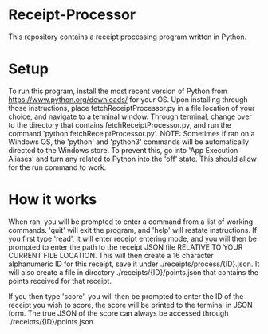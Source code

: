# Receipt-Processor
This repository contains a receipt processing program written in Python.

# Setup
To run this program, install the most recent version of Python from https://www.python.org/downloads/ for your OS. 
Upon installing through those instructions, place fetchReceiptProcessor.py in a file location of your choice, and navigate to a terminal window.
Through terminal, change over to the directory that contains fetchReceiptProcessor.py, and run the command 'python fetchReceiptProcessor.py'. 
NOTE: Sometimes if ran on a Windows OS, the 'python' and 'python3' commands will be automatically directed to the Windows store. To prevent this, 
go into 'App Execution Aliases' and turn any related to Python into the 'off' state. This should allow for the run command to work.

# How it works
When ran, you will be prompted to enter a command from a list of working commands. 'quit' will exit the program, and 'help' will restate instructions.
If you first type 'read', it will enter receipt entering mode, and you will then be prompted to enter the path to the receipt JSON file RELATIVE TO 
YOUR CURRENT FILE LOCATION. This will then create a 16 character alphanumeric ID for this receipt, save it under ./receipts/process/{ID}.json. 
It will also create a file in directory ./receipts/{ID}/points.json that contains the points received for that receipt.

If you then type 'score', you will then be prompted to enter the ID of the receipt you wish to score, the score will be printed to the terminal in JSON form. 
The true JSON of the score can always be accessed through ./receipts/{ID}/points.json.
